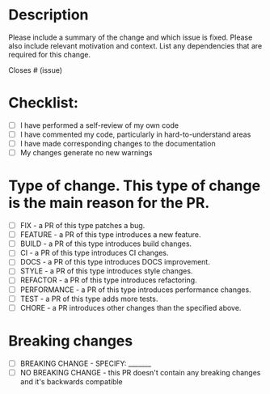 # Description

Please include a summary of the change and which issue is fixed. Please also include relevant motivation and context. List any dependencies that are required for this change.

Closes # (issue)
<!-- REMOVE ALL THE TEMPLATE BELOW IF THE PR IS A RELEASE -->


# Checklist:
<!-- CHECKLIST_TYPE: ALL -->
- [ ] I have performed a self-review of my own code
- [ ] I have commented my code, particularly in hard-to-understand areas
- [ ] I have made corresponding changes to the documentation
- [ ] My changes generate no new warnings
<!-- /CHECKLIST_TYPE -->

# Type of change. This type of change is the main reason for the PR.
<!-- CHECKLIST_TYPE: ONE -->
- [ ] FIX - a PR of this type patches a bug.
- [ ] FEATURE - a PR of this type introduces a new feature.
- [ ] BUILD - a PR of this type introduces build changes.
- [ ] CI - a PR of this type introduces CI changes.
- [ ] DOCS - a PR of this type introduces DOCS improvement.
- [ ] STYLE - a PR of this type introduces style changes.
- [ ] REFACTOR - a PR of this type introduces refactoring.
- [ ] PERFORMANCE - a PR of this type introduces performance changes.
- [ ] TEST - a PR of this type adds more tests.
- [ ] CHORE - a PR introduces other changes than the specified above.
<!-- /CHECKLIST_TYPE -->

# Breaking changes
<!-- CHECKLIST_TYPE: ONE -->
<!-- SPECIFY BREAKING CHANGES AS A ONE-LINER -->
- [ ] BREAKING CHANGE - SPECIFY: _______
- [ ] NO BREAKING CHANGE - this PR doesn't contain any breaking changes and it's backwards compatible
<!-- /CHECKLIST_TYPE -->
